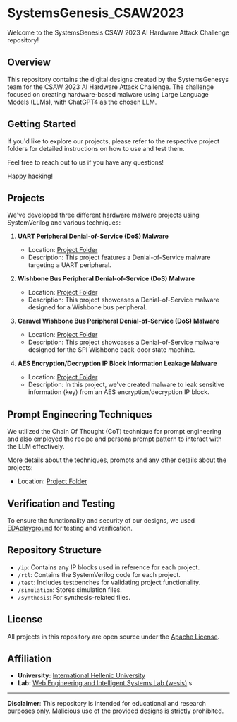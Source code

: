 # SystemsGenesis_CSAW2023

Welcome to the SystemsGenesis CSAW 2023 AI Hardware Attack Challenge repository!

## Overview

This repository contains the digital designs created by the SystemsGenesys team for the CSAW 2023 AI Hardware Attack Challenge. The challenge focused on creating hardware-based malware using Large Language Models (LLMs), with ChatGPT4 as the chosen LLM.

## Getting Started

If you'd like to explore our projects, please refer to the respective project folders for detailed instructions on how to use and test them.

Feel free to reach out to us if you have any questions!

Happy hacking!


## Projects

We've developed three different hardware malware projects using SystemVerilog and various techniques:

1. **UART Peripheral Denial-of-Service (DoS) Malware**
   - Location: [Project Folder](/projects/UART)
   - Description: This project features a Denial-of-Service malware targeting a UART peripheral.
   
2. **Wishbone Bus Peripheral Denial-of-Service (DoS) Malware**
   - Location: [Project Folder](/projects/wishbone)
   - Description: This project showcases a Denial-of-Service malware designed for a Wishbone bus peripheral.

3. **Caravel Wishbone Bus Peripheral Denial-of-Service (DoS) Malware**
   - Location: [Project Folder](/projects/wishbone_caravel)
   - Description: This project showcases a Denial-of-Service malware designed for the SPI Wishbone back-door state machine.
   
4. **AES Encryption/Decryption IP Block Information Leakage Malware**
   - Location: [Project Folder](/projects/AES)
   - Description: In this project, we've created malware to leak sensitive information (key) from an AES encryption/decryption IP block.

## Prompt Engineering Techniques

We utilized the Chain Of Thought (CoT) technique for prompt engineering and also employed the recipe and persona prompt pattern to interact with the LLM effectively.

More details about the techniques, prompts and any other details about the projects: 
- Location: [Project Folder](/presentation)

## Verification and Testing

To ensure the functionality and security of our designs, we used [EDAplayground](https://www.edaplayground.com/) for testing and verification.

## Repository Structure

- `/ip`: Contains any IP blocks used in reference for each project.
- `/rtl`: Contains the SystemVerilog code for each project.
- `/test`: Includes testbenches for validating project functionality.
- `/simulation`: Stores simulation files.
- `/synthesis`: For synthesis-related files.

## License

All projects in this repository are open source under the [Apache License](LICENSE).

## Affiliation

- **University:** [International Hellenic University](https://www.ihu.gr/)
- **Lab:** [Web Engineering and Intelligent Systems Lab (wesis)](https://wesis.cs.ihu.gr/)
s
---

**Disclaimer**: This repository is intended for educational and research purposes only. Malicious use of the provided designs is strictly prohibited.

